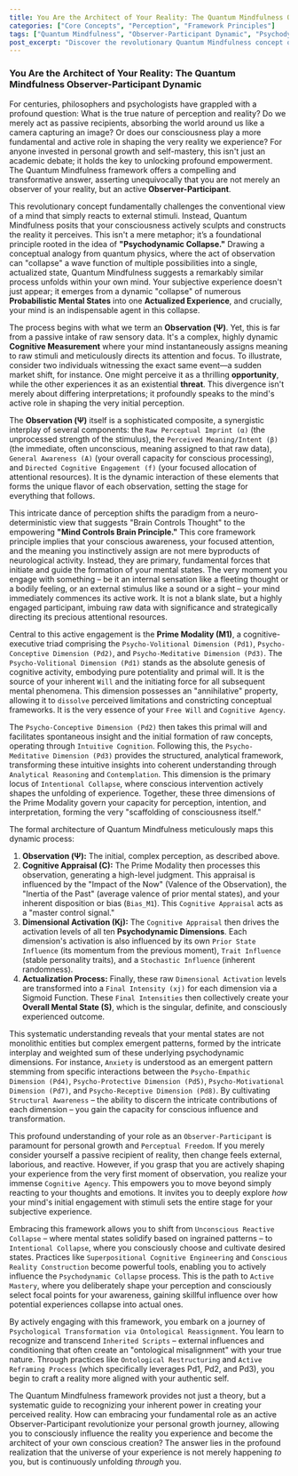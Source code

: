 ```yaml
---
title: You Are the Architect of Your Reality: The Quantum Mindfulness Observer-Participant Dynamic
categories: ["Core Concepts", "Perception", "Framework Principles"]
tags: ["Quantum Mindfulness", "Observer-Participant Dynamic", "Psychodynamic Collapse", "Conscious Creation", "Reality Construction", "Cognitive Agency", "Mind-Brain Relationship", "Perceptual Freedom", "Active Mastery", "Mindfulness"]
post_excerpt: "Discover the revolutionary Quantum Mindfulness concept of the 'Observer-Participant Dynamic,' where your consciousness actively shapes the reality you experience. This framework redefines perception from passive reception to an active, creative process, empowering you to consciously influence your mental states and construct your desired reality."
---
```


### You Are the Architect of Your Reality: The Quantum Mindfulness Observer-Participant Dynamic

For centuries, philosophers and psychologists have grappled with a profound question: What is the true nature of perception and reality? Do we merely act as passive recipients, absorbing the world around us like a camera capturing an image? Or does our consciousness play a more fundamental and active role in shaping the very reality we experience? For anyone invested in personal growth and self-mastery, this isn't just an academic debate; it holds the key to unlocking profound empowerment. The Quantum Mindfulness framework offers a compelling and transformative answer, asserting unequivocally that you are not merely an observer of your reality, but an active **Observer-Participant**.

This revolutionary concept fundamentally challenges the conventional view of a mind that simply reacts to external stimuli. Instead, Quantum Mindfulness posits that your consciousness actively sculpts and constructs the reality it perceives. This isn't a mere metaphor; it’s a foundational principle rooted in the idea of **"Psychodynamic Collapse."** Drawing a conceptual analogy from quantum physics, where the act of observation can "collapse" a wave function of multiple possibilities into a single, actualized state, Quantum Mindfulness suggests a remarkably similar process unfolds within your own mind. Your subjective experience doesn't just appear; it emerges from a dynamic "collapse" of numerous **Probabilistic Mental States** into one **Actualized Experience**, and crucially, your mind is an indispensable agent in this collapse.

The process begins with what we term an **Observation (Ψ)**. Yet, this is far from a passive intake of raw sensory data. It's a complex, highly dynamic **Cognitive Measurement** where your mind instantaneously assigns meaning to raw stimuli and meticulously directs its attention and focus. To illustrate, consider two individuals witnessing the exact same event—a sudden market shift, for instance. One might perceive it as a thrilling **opportunity**, while the other experiences it as an existential **threat**. This divergence isn't merely about differing interpretations; it profoundly speaks to the mind's active role in shaping the very initial perception.

The **Observation (Ψ)** itself is a sophisticated composite, a synergistic interplay of several components: the `Raw Perceptual Imprint (α)` (the unprocessed strength of the stimulus), the `Perceived Meaning/Intent (β)` (the immediate, often unconscious, meaning assigned to that raw data), `General Awareness (A)` (your overall capacity for conscious processing), and `Directed Cognitive Engagement (f)` (your focused allocation of attentional resources). It is the dynamic interaction of these elements that forms the unique flavor of each observation, setting the stage for everything that follows.

This intricate dance of perception shifts the paradigm from a neuro-deterministic view that suggests "Brain Controls Thought" to the empowering **"Mind Controls Brain Principle."** This core framework principle implies that your conscious awareness, your focused attention, and the meaning you instinctively assign are not mere byproducts of neurological activity. Instead, they are primary, fundamental forces that initiate and guide the formation of your mental states. The very moment you engage with something – be it an internal sensation like a fleeting thought or a bodily feeling, or an external stimulus like a sound or a sight – your mind immediately commences its active work. It is not a blank slate, but a highly engaged participant, imbuing raw data with significance and strategically directing its precious attentional resources.

Central to this active engagement is the **Prime Modality (M1)**, a cognitive-executive triad comprising the `Psycho-Volitional Dimension (Pd1)`, `Psycho-Conceptive Dimension (Pd2)`, and `Psycho-Meditative Dimension (Pd3)`. The `Psycho-Volitional Dimension (Pd1)` stands as the absolute genesis of cognitive activity, embodying pure potentiality and primal will. It is the source of your inherent `Will` and the initiating force for all subsequent mental phenomena. This dimension possesses an "annihilative" property, allowing it to `dissolve` perceived limitations and constricting conceptual frameworks. It is the very essence of your `Free Will` and `Cognitive Agency`.

The `Psycho-Conceptive Dimension (Pd2)` then takes this primal will and facilitates spontaneous insight and the initial formation of raw concepts, operating through `Intuitive Cognition`. Following this, the `Psycho-Meditative Dimension (Pd3)` provides the structured, analytical framework, transforming these intuitive insights into coherent understanding through `Analytical Reasoning` and `Contemplation`. This dimension is the primary locus of `Intentional Collapse`, where conscious intervention actively shapes the unfolding of experience. Together, these three dimensions of the Prime Modality govern your capacity for perception, intention, and interpretation, forming the very "scaffolding of consciousness itself."

The formal architecture of Quantum Mindfulness meticulously maps this dynamic process:
1.  **Observation (Ψ):** The initial, complex perception, as described above.
2.  **Cognitive Appraisal (C):** The Prime Modality then processes this observation, generating a high-level judgment. This appraisal is influenced by the "Impact of the Now" (Valence of the Observation), the "Inertia of the Past" (average valence of prior mental states), and your inherent disposition or bias (`Bias_M1`). This `Cognitive Appraisal` acts as a "master control signal."
3.  **Dimensional Activation (Kj):** The `Cognitive Appraisal` then drives the activation levels of all ten **Psychodynamic Dimensions**. Each dimension's activation is also influenced by its own `Prior State Influence` (its momentum from the previous moment), `Trait Influence` (stable personality traits), and a `Stochastic Influence` (inherent randomness).
4.  **Actualization Process:** Finally, these raw `Dimensional Activation` levels are transformed into a `Final Intensity (xj)` for each dimension via a Sigmoid Function. These `Final Intensities` then collectively create your **Overall Mental State (S)**, which is the singular, definite, and consciously experienced outcome.

This systematic understanding reveals that your mental states are not monolithic entities but complex emergent patterns, formed by the intricate interplay and weighted sum of these underlying psychodynamic dimensions. For instance, `Anxiety` is understood as an emergent pattern stemming from specific interactions between the `Psycho-Empathic Dimension (Pd4)`, `Psycho-Protective Dimension (Pd5)`, `Psycho-Motivational Dimension (Pd7)`, and `Psycho-Receptive Dimension (Pd8)`. By cultivating `Structural Awareness` – the ability to discern the intricate contributions of each dimension – you gain the capacity for conscious influence and transformation.

This profound understanding of your role as an `Observer-Participant` is paramount for personal growth and `Perceptual Freedom`. If you merely consider yourself a passive recipient of reality, then change feels external, laborious, and reactive. However, if you grasp that you are actively shaping your experience from the very first moment of observation, you realize your immense `Cognitive Agency`. This empowers you to move beyond simply reacting to your thoughts and emotions. It invites you to deeply explore *how* your mind's initial engagement with stimuli sets the entire stage for your subjective experience.

Embracing this framework allows you to shift from `Unconscious Reactive Collapse` – where mental states solidify based on ingrained patterns – to `Intentional Collapse`, where you consciously choose and cultivate desired states. Practices like `Superpositional Cognitive Engineering` and `Conscious Reality Construction` become powerful tools, enabling you to actively influence the `Psychodynamic Collapse` process. This is the path to `Active Mastery`, where you deliberately shape your perception and consciously select focal points for your awareness, gaining skillful influence over how potential experiences collapse into actual ones.

By actively engaging with this framework, you embark on a journey of `Psychological Transformation via Ontological Reassignment`. You learn to recognize and transcend `Inherited Scripts` – external influences and conditioning that often create an "ontological misalignment" with your true nature. Through practices like `Ontological Restructuring` and `Active Reframing Process` (which specifically leverages Pd1, Pd2, and Pd3), you begin to craft a reality more aligned with your authentic self.

The Quantum Mindfulness framework provides not just a theory, but a systematic guide to recognizing your inherent power in creating your perceived reality. How can embracing your fundamental role as an active Observer-Participant revolutionize your personal growth journey, allowing you to consciously influence the reality you experience and become the architect of your own conscious creation? The answer lies in the profound realization that the universe of your experience is not merely happening *to* you, but is continuously unfolding *through* you.